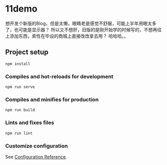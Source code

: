 # 11demo

想开发个新版的Blog，但是太懒，眼睛老是感觉不舒服，可能上半年用眼太多了，也可能是显示器？
所以又不想肝，旧版的是刚开始学的时候写的，不想再往上添加东西，索性在毕设的商城上直接改改拿去用？
哈哈哈。。

## Project setup
```
npm install
```

### Compiles and hot-reloads for development
```
npm run serve
```

### Compiles and minifies for production
```
npm run build
```

### Lints and fixes files
```
npm run lint
```

### Customize configuration
See [Configuration Reference](https://cli.vuejs.org/config/).
